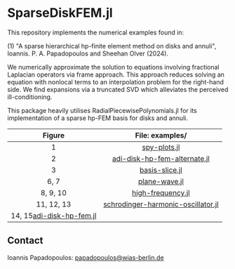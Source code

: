# SparseDiskFEM.jl

This repository implements the numerical examples found in:

(1) "A sparse hierarchical hp-finite element method on disks and annuli", Ioannis. P. A. Papadopoulos and Sheehan Olver (2024).

We numerically approximate the solution to equations involving fractional Laplacian operators via frame approach. This approach reduces solving an equation with nonlocal terms to an interpolation problem for the right-hand side. We find expansions via a truncated SVD which alleviates the perceived ill-conditioning.

This package heavily utilises RadialPiecewisePolynomials.jl for its implementation of a sparse hp-FEM basis for disks and annuli.

|Figure|File: examples/|
|:-:|:-:|
|1|[spy-plots.jl](https://github.com/ioannisPApapadopoulos/SparseDiskFEM.jl/blob/main/examples/spy-plots.jl)|
|2|[adi-disk-hp-fem-alternate.jl](https://github.com/ioannisPApapadopoulos/SparseDiskFEM.jl/blob/main/examples/adi-disk-hp-fem-alternate.jl)|
|3|[basis-slice.jl](https://github.com/ioannisPApapadopoulos/SparseDiskFEM.jl/blob/main/examples/basis-slice.jl)|
|6, 7|[plane-wave.jl](https://github.com/ioannisPApapadopoulos/SparseDiskFEM.jl/blob/main/examples/plane-wave.jl)|
|8, 9, 10|[high-frequency.jl](https://github.com/ioannisPApapadopoulos/SparseDiskFEM.jl/blob/main/examples/high-frequency.jl)|
|11, 12, 13|[schrodinger-harmonic-oscillator.jl](https://github.com/ioannisPApapadopoulos/SparseDiskFEM.jl/blob/main/examples/schrodinger-harmonic-oscillator.jl)|
|14, 15[adi-disk-hp-fem.jl](https://github.com/ioannisPApapadopoulos/SparseDiskFEM.jl/blob/main/examples/adi-disk-hp-fem.jl)|

## Contact
Ioannis Papadopoulos: papadopoulos@wias-berlin.de